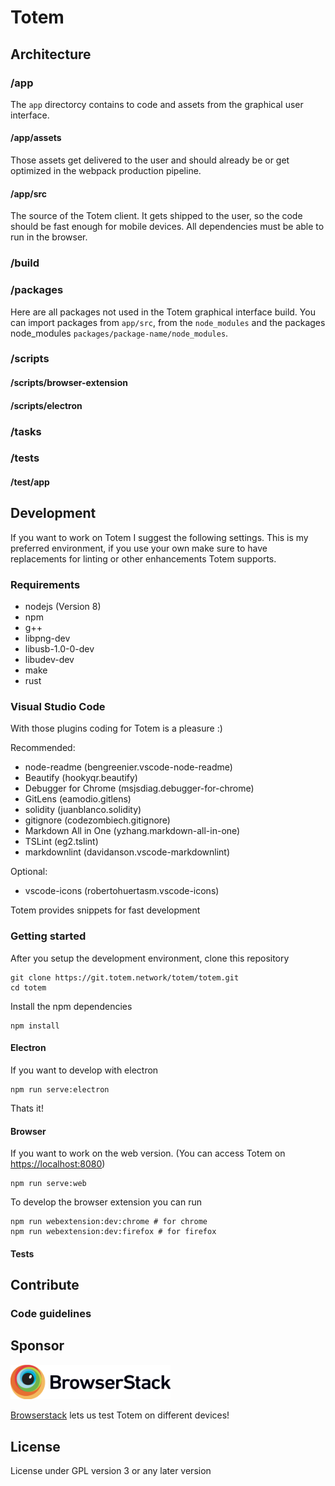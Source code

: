 # Totem

## Architecture

### /app

The `app` directorcy contains to code and assets from the graphical user interface.

#### /app/assets

Those assets get delivered to the user and should already be or get optimized in the webpack production pipeline.

#### /app/src

The source of the Totem client. It gets shipped to the user, so the code should be fast enough for mobile devices. All dependencies must be able to run in the browser.

### /build

### /packages

Here are all packages not used in the Totem graphical interface build. You can import packages from `app/src`, from the `node_modules` and the packages node_modules `packages/package-name/node_modules`.

### /scripts

#### /scripts/browser-extension

#### /scripts/electron

### /tasks

### /tests

#### /test/app

## Development

If you want to work on Totem I suggest the following settings.
This is my preferred environment, if you use your own make sure to
have replacements for linting or other enhancements Totem supports.

### Requirements

* nodejs (Version 8)
* npm
* g++
* libpng-dev
* libusb-1.0-0-dev
* libudev-dev
* make
* rust

### Visual Studio Code

With those plugins coding for Totem is a pleasure :)

Recommended:

* node-readme (bengreenier.vscode-node-readme)
* Beautify (hookyqr.beautify)
* Debugger for Chrome (msjsdiag.debugger-for-chrome)
* GitLens (eamodio.gitlens)
* solidity (juanblanco.solidity)
* gitignore (codezombiech.gitignore)
* Markdown All in One (yzhang.markdown-all-in-one)
* TSLint (eg2.tslint)
* markdownlint (davidanson.vscode-markdownlint)

Optional:

* vscode-icons (robertohuertasm.vscode-icons)

Totem provides snippets for fast development

### Getting started

After you setup the development environment, clone this repository

    git clone https://git.totem.network/totem/totem.git
    cd totem

Install the npm dependencies

    npm install

#### Electron

If you want to develop with electron

    npm run serve:electron

Thats it!

#### Browser

If you want to work on the web version. (You can access Totem
on [https://localhost:8080](https://localhost:8080))

    npm run serve:web

To develop the browser extension you can run

    npm run webextension:dev:chrome # for chrome
    npm run webextension:dev:firefox # for firefox

#### Tests

## Contribute

### Code guidelines

## Sponsor

<img src="https://raw.githubusercontent.com/totem-network/totem/master/packages/docs/assets/sponsor/browserstack.png" width="256">

[Browserstack](https://www.browserstack.com/) lets us test Totem on different devices!

## License

License under GPL version 3 or any later version
